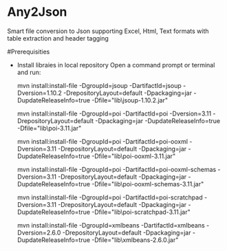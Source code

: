 # Any2Json
Smart file conversion to Json supporting Excel, Html, Text formats with table extraction and header tagging

#Prerequisities
* Install libraies in local repository
	Open a command prompt or terminal and run:

	mvn install:install-file -DgroupId=jsoup -DartifactId=jsoup -Dversion=1.10.2 -DrepositoryLayout=default -Dpackaging=jar -DupdateReleaseInfo=true -Dfile="lib\jsoup-1.10.2.jar" 

	mvn install:install-file -DgroupId=poi -DartifactId=poi -Dversion=3.11 -DrepositoryLayout=default -Dpackaging=jar -DupdateReleaseInfo=true -Dfile="lib\poi-3.11.jar" 

	mvn install:install-file -DgroupId=poi -DartifactId=poi-ooxml -Dversion=3.11 -DrepositoryLayout=default -Dpackaging=jar -DupdateReleaseInfo=true -Dfile="lib\poi-ooxml-3.11.jar" 

	mvn install:install-file -DgroupId=poi -DartifactId=poi-ooxml-schemas -Dversion=3.11 -DrepositoryLayout=default -Dpackaging=jar -DupdateReleaseInfo=true -Dfile="lib\poi-ooxml-schemas-3.11.jar"

	mvn install:install-file -DgroupId=poi -DartifactId=poi-scratchpad -Dversion=3.11 -DrepositoryLayout=default -Dpackaging=jar -DupdateReleaseInfo=true -Dfile="lib\poi-scratchpad-3.11.jar"

	mvn install:install-file -DgroupId=xmlbeans -DartifactId=xmlbeans -Dversion=2.6.0 -DrepositoryLayout=default -Dpackaging=jar -DupdateReleaseInfo=true -Dfile="lib\xmlbeans-2.6.0.jar"
